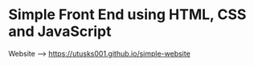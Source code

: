 # Simple Front End using HTML, CSS and JavaScript
Website --> https://utusks001.github.io/simple-website


